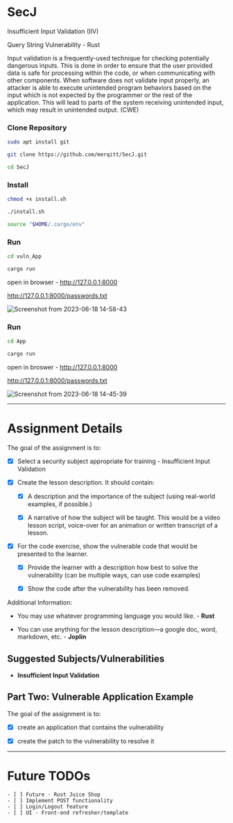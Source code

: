 # SecJ

Insufficient Input Validation (IIV)

Query String Vulnerability - Rust

Input validation is a frequently-used technique for checking potentially dangerous inputs.  This is done in order to ensure that the user provided data is safe for processing within the code, or when communicating with other components. When software does not validate input properly, an attacker is able to execute unintended program behaviors based on the input which is not expected by the programmer or the rest of the application. This will lead to parts of the system receiving unintended input, which may result in unintended output. (CWE)


### Clone Repository 
```bash
sudo apt install git

git clone https://github.com/merqitt/SecJ.git 

cd SecJ
```
### Install
```bash
chmod +x install.sh

./install.sh

source "$HOME/.cargo/env"
```
### Run
```bash
cd vuln_App

cargo run 
```
open in browser - http://127.0.0.1:8000

http://127.0.0.1:8000/passwords.txt


![Screenshot from 2023-06-18 14-58-43](https://github.com/merqitt/SecJ/assets/90560259/c4de92ff-e81b-4dcd-b7bf-6c47b9283cb0)


### Run
```bash
cd App  

cargo run 
```
open in broswer - http://127.0.0.1:8000

http://127.0.0.1:8000/passwords.txt


![Screenshot from 2023-06-18 14-45-39](https://github.com/merqitt/SecJ/assets/90560259/1562d9e4-396d-47db-8939-a3d4060f4a62)

__________________________________________________________________________________________________________________________________________________________________________________

# Assignment Details

The goal of the assignment is to:

- [x] Select a security subject appropriate for training - Insufficient Input Validation
    
- [x] Create the lesson description. It should contain:
    
    - [x] A description and the importance of the subject (using real-world examples, if possible.)
        
    - [x] A narrative of how the subject will be taught. This would be a video lesson script, voice-over for an animation or written transcript of a lesson.
        
- [x] For the code exercise, show the vulnerable code that would be presented to the learner.
    
    - [x] Provide the learner with a description how best to solve the vulnerability (can be multiple ways, can use code examples)
        
    - [x] Show the code after the vulnerability has been removed.
        

Additional Information:

- You may use whatever programming language you would like. - **Rust**
    
- You can use anything for the lesson description—a google doc, word, markdown, etc. - **Joplin**
    

## Suggested Subjects/Vulnerabilities

- **Insufficient Input Validation**

## Part Two: Vulnerable Application Example

The goal of the assignment is to:

- [x] create an application that contains the vulnerability
    
- [x] create the patch to the vulnerability to resolve it

_____________________________________________________________________________________________________________________________________________

# Future TODOs

    - [ ] Future - Rust Juice Shop
    - [ ] Implement POST functionality
    - [ ] Login/Logout feature
    - [ ] UI - Front-end refresher/template
